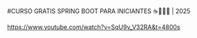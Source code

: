 #CURSO GRATIS SPRING BOOT PARA INICIANTES ☕👩🏻‍💻 | 2025

https://www.youtube.com/watch?v=SqU9v_V32RA&t=4800s
